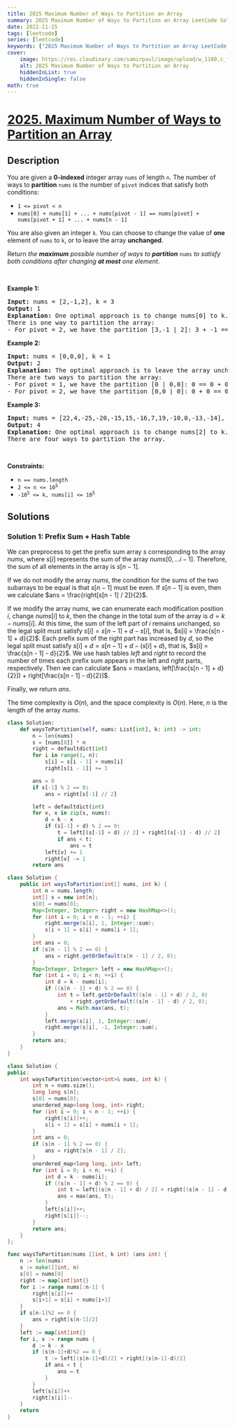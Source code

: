 ```yaml
---
title: 2025 Maximum Number of Ways to Partition an Array
summary: 2025 Maximum Number of Ways to Partition an Array LeetCode Solution Explained
date: 2022-11-25
tags: [leetcode]
series: [leetcode]
keywords: ["2025 Maximum Number of Ways to Partition an Array LeetCode Solution Explained in all languages", "2025 Maximum Number of Ways to Partition an Array", "LeetCode", "leetcode solution in Python3 C++ Java Go PHP Ruby Swift TypeScript Rust C# JavaScript C", "GeeksforGeeks", "InterviewBit", "Coding Ninjas", "HackerRank", "HackerEarth", "CodeChef", "TopCoder", "AlgoExpert", "freeCodeCamp", "Codeforces", "GitHub", "AtCoder", "Samir Paul"]
cover:
    image: https://res.cloudinary.com/samirpaul/image/upload/w_1100,c_fit,co_rgb:FFFFFF,l_text:Arial_75_bold:2025 Maximum Number of Ways to Partition an Array - Solution Explained/problem-solving.webp
    alt: 2025 Maximum Number of Ways to Partition an Array
    hiddenInList: true
    hiddenInSingle: false
math: true
---
```



# [2025. Maximum Number of Ways to Partition an Array](https://leetcode.com/problems/maximum-number-of-ways-to-partition-an-array)


## Description

<p>You are given a <strong>0-indexed</strong> integer array <code>nums</code> of length <code>n</code>. The number of ways to <strong>partition</strong> <code>nums</code> is the number of <code>pivot</code> indices that satisfy both conditions:</p>

<ul>
	<li><code>1 &lt;= pivot &lt; n</code></li>
	<li><code>nums[0] + nums[1] + ... + nums[pivot - 1] == nums[pivot] + nums[pivot + 1] + ... + nums[n - 1]</code></li>
</ul>

<p>You are also given an integer <code>k</code>. You can choose to change the value of <strong>one</strong> element of <code>nums</code> to <code>k</code>, or to leave the array <strong>unchanged</strong>.</p>

<p>Return <em>the <strong>maximum</strong> possible number of ways to <strong>partition</strong> </em><code>nums</code><em> to satisfy both conditions after changing <strong>at most</strong> one element</em>.</p>

<p>&nbsp;</p>
<p><strong class="example">Example 1:</strong></p>

<pre>
<strong>Input:</strong> nums = [2,-1,2], k = 3
<strong>Output:</strong> 1
<strong>Explanation:</strong> One optimal approach is to change nums[0] to k. The array becomes [<strong><u>3</u></strong>,-1,2].
There is one way to partition the array:
- For pivot = 2, we have the partition [3,-1 | 2]: 3 + -1 == 2.
</pre>

<p><strong class="example">Example 2:</strong></p>

<pre>
<strong>Input:</strong> nums = [0,0,0], k = 1
<strong>Output:</strong> 2
<strong>Explanation:</strong> The optimal approach is to leave the array unchanged.
There are two ways to partition the array:
- For pivot = 1, we have the partition [0 | 0,0]: 0 == 0 + 0.
- For pivot = 2, we have the partition [0,0 | 0]: 0 + 0 == 0.
</pre>

<p><strong class="example">Example 3:</strong></p>

<pre>
<strong>Input:</strong> nums = [22,4,-25,-20,-15,15,-16,7,19,-10,0,-13,-14], k = -33
<strong>Output:</strong> 4
<strong>Explanation:</strong> One optimal approach is to change nums[2] to k. The array becomes [22,4,<u><strong>-33</strong></u>,-20,-15,15,-16,7,19,-10,0,-13,-14].
There are four ways to partition the array.
</pre>

<p>&nbsp;</p>
<p><strong>Constraints:</strong></p>

<ul>
	<li><code>n == nums.length</code></li>
	<li><code>2 &lt;= n &lt;= 10<sup>5</sup></code></li>
	<li><code>-10<sup>5</sup> &lt;= k, nums[i] &lt;= 10<sup>5</sup></code></li>
</ul>

## Solutions

### Solution 1: Prefix Sum + Hash Table

We can preprocess to get the prefix sum array $s$ corresponding to the array $nums$, where $s[i]$ represents the sum of the array $nums[0,...i-1]$. Therefore, the sum of all elements in the array is $s[n - 1]$.

If we do not modify the array $nums$, the condition for the sums of the two subarrays to be equal is that $s[n - 1]$ must be even. If $s[n - 1]$ is even, then we calculate $ans = \frac{right[s[n - 1] / 2]}{2}$.

If we modify the array $nums$, we can enumerate each modification position $i$, change $nums[i]$ to $k$, then the change in the total sum of the array is $d = k - nums[i]$. At this time, the sum of the left part of $i$ remains unchanged, so the legal split must satisfy $s[i] = s[n - 1] + d - s[i]$, that is, $s[i] = \frac{s[n - 1] + d}{2}$. Each prefix sum of the right part has increased by $d$, so the legal split must satisfy $s[i] + d = s[n - 1] + d - (s[i] + d)$, that is, $s[i] = \frac{s[n - 1] - d}{2}$. We use hash tables $left$ and $right$ to record the number of times each prefix sum appears in the left and right parts, respectively. Then we can calculate $ans = max(ans, left[\frac{s[n - 1] + d}{2}]) + right[\frac{s[n - 1] - d}{2}]$.

Finally, we return $ans$.

The time complexity is $O(n)$, and the space complexity is $O(n)$. Here, $n$ is the length of the array $nums$.

<!-- tabs:start -->

```python
class Solution:
    def waysToPartition(self, nums: List[int], k: int) -> int:
        n = len(nums)
        s = [nums[0]] * n
        right = defaultdict(int)
        for i in range(1, n):
            s[i] = s[i - 1] + nums[i]
            right[s[i - 1]] += 1

        ans = 0
        if s[-1] % 2 == 0:
            ans = right[s[-1] // 2]

        left = defaultdict(int)
        for v, x in zip(s, nums):
            d = k - x
            if (s[-1] + d) % 2 == 0:
                t = left[(s[-1] + d) // 2] + right[(s[-1] - d) // 2]
                if ans < t:
                    ans = t
            left[v] += 1
            right[v] -= 1
        return ans
```

```java
class Solution {
    public int waysToPartition(int[] nums, int k) {
        int n = nums.length;
        int[] s = new int[n];
        s[0] = nums[0];
        Map<Integer, Integer> right = new HashMap<>();
        for (int i = 0; i < n - 1; ++i) {
            right.merge(s[i], 1, Integer::sum);
            s[i + 1] = s[i] + nums[i + 1];
        }
        int ans = 0;
        if (s[n - 1] % 2 == 0) {
            ans = right.getOrDefault(s[n - 1] / 2, 0);
        }
        Map<Integer, Integer> left = new HashMap<>();
        for (int i = 0; i < n; ++i) {
            int d = k - nums[i];
            if ((s[n - 1] + d) % 2 == 0) {
                int t = left.getOrDefault((s[n - 1] + d) / 2, 0)
                    + right.getOrDefault((s[n - 1] - d) / 2, 0);
                ans = Math.max(ans, t);
            }
            left.merge(s[i], 1, Integer::sum);
            right.merge(s[i], -1, Integer::sum);
        }
        return ans;
    }
}
```

```cpp
class Solution {
public:
    int waysToPartition(vector<int>& nums, int k) {
        int n = nums.size();
        long long s[n];
        s[0] = nums[0];
        unordered_map<long long, int> right;
        for (int i = 0; i < n - 1; ++i) {
            right[s[i]]++;
            s[i + 1] = s[i] + nums[i + 1];
        }
        int ans = 0;
        if (s[n - 1] % 2 == 0) {
            ans = right[s[n - 1] / 2];
        }
        unordered_map<long long, int> left;
        for (int i = 0; i < n; ++i) {
            int d = k - nums[i];
            if ((s[n - 1] + d) % 2 == 0) {
                int t = left[(s[n - 1] + d) / 2] + right[(s[n - 1] - d) / 2];
                ans = max(ans, t);
            }
            left[s[i]]++;
            right[s[i]]--;
        }
        return ans;
    }
};
```

```go
func waysToPartition(nums []int, k int) (ans int) {
	n := len(nums)
	s := make([]int, n)
	s[0] = nums[0]
	right := map[int]int{}
	for i := range nums[:n-1] {
		right[s[i]]++
		s[i+1] = s[i] + nums[i+1]
	}
	if s[n-1]%2 == 0 {
		ans = right[s[n-1]/2]
	}
	left := map[int]int{}
	for i, x := range nums {
		d := k - x
		if (s[n-1]+d)%2 == 0 {
			t := left[(s[n-1]+d)/2] + right[(s[n-1]-d)/2]
			if ans < t {
				ans = t
			}
		}
		left[s[i]]++
		right[s[i]]--
	}
	return
}
```

<!-- tabs:end -->

<!-- end -->

